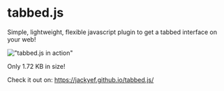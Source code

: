 # tabbed.js
Simple, lightweight, flexible javascript plugin to get a tabbed interface on your web!

!["tabbed.js in action"](https://image.prntscr.com/image/df90d9d2e84a49f6b7846d86d6277572.png)

Only 1.72 KB in size!

Check it out on: https://jackyef.github.io/tabbed.js/

